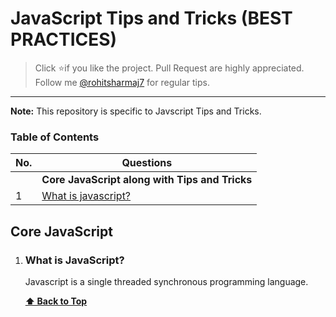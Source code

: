 # JavaScript Tips and Tricks (BEST PRACTICES)

> Click :star:if you like the project. Pull Request are highly appreciated. Follow me [@rohitsharmaj7](https://linkedin.com/in/rohitsharmaj7) for regular tips.

---

**Note:** This repository is specific to Javscript Tips and Tricks.

### Table of Contents

| No. | Questions |
| --- | --------- |
|   | **Core JavaScript along with Tips and Tricks** |
|1  | [What is javascript?](#what-is-javascript) |

## Core JavaScript


    
1. ### What is JavaScript?
   Javascript is a single threaded synchronous programming language.

   **[⬆ Back to Top](#table-of-contents)**
    
